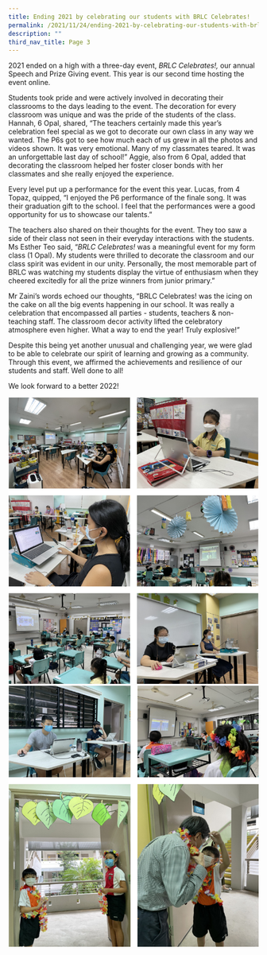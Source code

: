 ```yaml
---
title: Ending 2021 by celebrating our students with BRLC Celebrates!
permalink: /2021/11/24/ending-2021-by-celebrating-our-students-with-brlc-celebrates/
description: ""
third_nav_title: Page 3
---
```

<p>2021 ended on a high with a three-day event,&nbsp;<em>BRLC Celebrates!,</em>&nbsp;our annual Speech and Prize Giving event. This year is our second time hosting the event online.</p>
<p>Students took pride and were actively involved in decorating their classrooms to the days leading to the event. The decoration for every classroom was unique and was the pride of the students of the class. Hannah, 6 Opal, shared, &ldquo;The teachers certainly made this year&rsquo;s celebration feel special as we got to decorate our own class in any way we wanted. The P6s got to see how much each of us grew in all the photos and videos shown. It was very emotional. Many of my classmates teared. It was an unforgettable last day of school!&rdquo; Aggie, also from 6 Opal, added that decorating the classroom helped her foster closer bonds with her classmates and she really enjoyed the experience.</p>
<p>Every level put up a performance for the event this year. Lucas, from 4 Topaz, quipped, &ldquo;I enjoyed the P6 performance of the finale song. It was their graduation gift to the school. I feel that the performances were a good opportunity for us to showcase our talents.&rdquo;</p>
<p>The teachers also shared on their thoughts for the event. They too saw a side of their class not seen in their everyday interactions with the students. Ms Esther Teo said, &ldquo;<em>BRLC Celebrates!&nbsp;</em>was a meaningful event for my form class (1 Opal). My students were thrilled to decorate the classroom and our class spirit was evident in our unity. Personally, the most memorable part of BRLC was watching my students display the virtue of enthusiasm when they cheered excitedly for all the prize winners from junior primary.&rdquo;</p>
<p>Mr Zaini&rsquo;s words echoed our thoughts, &ldquo;BRLC Celebrates! was the icing on the cake on all the big events happening in our school. It was really a celebration that encompassed all parties - students, teachers &amp; non-teaching staff. The classroom decor activity lifted the celebratory atmosphere even higher. What a way to end the year! Truly explosive!&rdquo;</p>
<p>Despite this being yet another unusual and challenging year, we were glad to be able to celebrate our spirit of learning and growing as a community. Through this event, we affirmed the achievements and resilience of our students and staff. Well done to all!</p>
<p>We look forward to a better 2022!</p>
<img src="/images/ending1.png">
<img src="/images/ending2.png">
